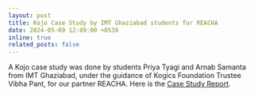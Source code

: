 ```yaml
---
layout: post
title: Kojo Case Study by IMT Ghaziabad students for REACHA
date: 2024-05-09 12:09:00 +0530
inline: true
related_posts: false
---
```


A Kojo case study was done by students Priya Tyagi and Arnab Samanta from IMT Ghaziabad, under the guidance of Kogics Foundation Trustee Vibha Pant, for our partner REACHA. Here is the [Case Study Report](/assets/pdf/Kojo-Case-Study-April-24.pdf).